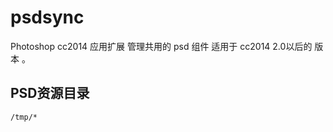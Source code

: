 # psdsync

Photoshop cc2014 应用扩展   管理共用的 psd 组件  适用于 cc2014 2.0以后的 版本 。


## PSD资源目录

```
/tmp/*

```